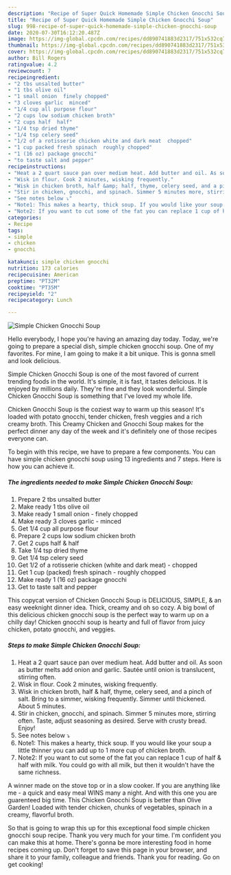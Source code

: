 ```yaml
---
description: "Recipe of Super Quick Homemade Simple Chicken Gnocchi Soup"
title: "Recipe of Super Quick Homemade Simple Chicken Gnocchi Soup"
slug: 998-recipe-of-super-quick-homemade-simple-chicken-gnocchi-soup
date: 2020-07-30T16:12:20.487Z
image: https://img-global.cpcdn.com/recipes/dd890741883d2317/751x532cq70/simple-chicken-gnocchi-soup-recipe-main-photo.jpg
thumbnail: https://img-global.cpcdn.com/recipes/dd890741883d2317/751x532cq70/simple-chicken-gnocchi-soup-recipe-main-photo.jpg
cover: https://img-global.cpcdn.com/recipes/dd890741883d2317/751x532cq70/simple-chicken-gnocchi-soup-recipe-main-photo.jpg
author: Bill Rogers
ratingvalue: 4.2
reviewcount: 7
recipeingredient:
- "2 tbs unsalted butter"
- "1 tbs olive oil"
- "1 small onion  finely chopped"
- "3 cloves garlic  minced"
- "1/4 cup all purpose flour"
- "2 cups low sodium chicken broth"
- "2 cups half  half"
- "1/4 tsp dried thyme"
- "1/4 tsp celery seed"
- "1/2 of a rotisserie chicken white and dark meat  chopped"
- "1 cup packed fresh spinach  roughly chopped"
- "1 (16 oz) package gnocchi"
- "to taste salt and pepper"
recipeinstructions:
- "Heat a 2 quart sauce pan over medium heat. Add butter and oil. As soon as butter melts add onion and garlic. Sautée until onion is translucent, stirring often."
- "Wisk in flour. Cook 2 minutes, wisking frequently."
- "Wisk in chicken broth, half &amp; half, thyme, celery seed, and a pinch of salt. Bring to a simmer, wisking frequently. Simmer until thickened. About 5 minutes."
- "Stir in chicken, gnocchi, and spinach. Simmer 5 minutes more, stirring often. Taste, adjust seasoning as desired. Serve with crusty bread. Enjoy!"
- "See notes below ⤵"
- "Note1: This makes a hearty, thick soup. If you would like your soup a little thinner you can add up to 1 more cup of chicken broth."
- "Note2: If you want to cut some of the fat you can replace 1 cup of half &amp; half with milk. You could go with all milk, but then it wouldn&#39;t have the same richness."
categories:
- Recipe
tags:
- simple
- chicken
- gnocchi

katakunci: simple chicken gnocchi 
nutrition: 173 calories
recipecuisine: American
preptime: "PT32M"
cooktime: "PT35M"
recipeyield: "2"
recipecategory: Lunch

---
```



![Simple Chicken Gnocchi Soup](https://img-global.cpcdn.com/recipes/dd890741883d2317/751x532cq70/simple-chicken-gnocchi-soup-recipe-main-photo.jpg)

Hello everybody, I hope you're having an amazing day today. Today, we're going to prepare a special dish, simple chicken gnocchi soup. One of my favorites. For mine, I am going to make it a bit unique. This is gonna smell and look delicious.

Simple Chicken Gnocchi Soup is one of the most favored of current trending foods in the world. It's simple, it is fast, it tastes delicious. It is enjoyed by millions daily. They're fine and they look wonderful. Simple Chicken Gnocchi Soup is something that I've loved my whole life.

Chicken Gnocchi Soup is the coziest way to warm up this season! It&#39;s loaded with potato gnocchi, tender chicken, fresh veggies and a rich creamy broth. This Creamy Chicken and Gnocchi Soup makes for the perfect dinner any day of the week and it&#39;s definitely one of those recipes everyone can.


To begin with this recipe, we have to prepare a few components. You can have simple chicken gnocchi soup using 13 ingredients and 7 steps. Here is how you can achieve it.

<!--inarticleads1-->

##### The ingredients needed to make Simple Chicken Gnocchi Soup:

1. Prepare 2 tbs unsalted butter
1. Make ready 1 tbs olive oil
1. Make ready 1 small onion - finely chopped
1. Make ready 3 cloves garlic - minced
1. Get 1/4 cup all purpose flour
1. Prepare 2 cups low sodium chicken broth
1. Get 2 cups half &amp; half
1. Take 1/4 tsp dried thyme
1. Get 1/4 tsp celery seed
1. Get 1/2 of a rotisserie chicken (white and dark meat) - chopped
1. Get 1 cup (packed) fresh spinach - roughly chopped
1. Make ready 1 (16 oz) package gnocchi
1. Get to taste salt and pepper


This copycat version of Chicken Gnocchi Soup is DELICIOUS, SIMPLE, &amp; an easy weeknight dinner idea. Thick, creamy and oh so cozy. A big bowl of this delicious chicken gnocchi soup is the perfect way to warm up on a chilly day! Chicken gnocchi soup is hearty and full of flavor from juicy chicken, potato gnocchi, and veggies. 

<!--inarticleads2-->

##### Steps to make Simple Chicken Gnocchi Soup:

1. Heat a 2 quart sauce pan over medium heat. Add butter and oil. As soon as butter melts add onion and garlic. Sautée until onion is translucent, stirring often.
1. Wisk in flour. Cook 2 minutes, wisking frequently.
1. Wisk in chicken broth, half &amp; half, thyme, celery seed, and a pinch of salt. Bring to a simmer, wisking frequently. Simmer until thickened. About 5 minutes.
1. Stir in chicken, gnocchi, and spinach. Simmer 5 minutes more, stirring often. Taste, adjust seasoning as desired. Serve with crusty bread. Enjoy!
1. See notes below ⤵
1. Note1: This makes a hearty, thick soup. If you would like your soup a little thinner you can add up to 1 more cup of chicken broth.
1. Note2: If you want to cut some of the fat you can replace 1 cup of half &amp; half with milk. You could go with all milk, but then it wouldn&#39;t have the same richness.


A winner made on the stove top or in a slow cooker. If you are anything like me - a quick and easy meal WINS many a night. And with this one you are guarenteed big time. This Chicken Gnocchi Soup is better than Olive Garden! Loaded with tender chicken, chunks of vegetables, spinach in a creamy, flavorful broth. 

So that is going to wrap this up for this exceptional food simple chicken gnocchi soup recipe. Thank you very much for your time. I'm confident you can make this at home. There's gonna be more interesting food in home recipes coming up. Don't forget to save this page in your browser, and share it to your family, colleague and friends. Thank you for reading. Go on get cooking!
